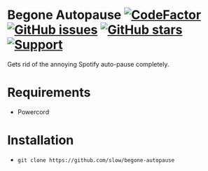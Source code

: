 # Begone Autopause [![CodeFactor](https://www.codefactor.io/repository/github/slow/begone-autopause/badge)](https://www.codefactor.io/repository/github/slow/begone-autopause) [![GitHub issues](https://img.shields.io/github/issues/slow/begone-autopause?style=flat)](https://github.com/slow/begone-autopause/issues) [![GitHub stars](https://img.shields.io/github/stars/slow/begone-autopause?style=flat)](https://github.com/slow/begone-autopause/stargazers) [![Support](https://img.shields.io/discord/875126204758360094)](https://discord.gg/shnvz5ryAt)

Gets rid of the annoying Spotify auto-pause completely.

# Requirements

-  Powercord

# Installation

-  `git clone https://github.com/slow/begone-autopause`
